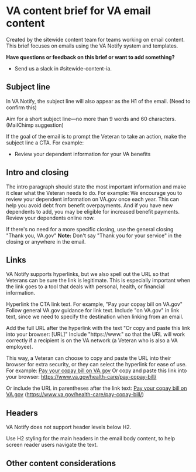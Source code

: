 # VA content brief for VA email content

Created by the sitewide content team for teams working on email content. This brief focuses on emails using the VA Notify system and templates.

**Have questions or feedback on this brief or want to add something?**
- Send us a slack in #sitewide-content-ia.

## Subject line
In VA Notify, the subject line will also appear as the H1 of the email. (Need to confirm this)

Aim for a short subject line—no more than 9 words and 60 characters. (MailChimp suggestion)

If the goal of the email is to prompt the Veteran to take an action, make the subject line a CTA.
For example:
- Review your dependent information for your VA benefits

## Intro and closing
The intro paragraph should state the most important information and make it clear what the Veteran needs to do.
For example:
We encourage you to review your dependent information on VA.gov once each year. This can help you avoid debt from benefit overpayments. And if you have new dependents to add, you may be eligible for increased benefit payments. Review your dependents online now.

If there's no need for a more specific closing, use the general closing "Thank you, VA.gov"
**Note:** Don't say "Thank you for your service" in the closing or anywhere in the email.

## Links
VA Notify supports hyperlinks, but we also spell out the URL so that Veterans can be sure the link is legitimate. This is especially important when the link goes to a tool that deals with personal, health, or financial information. 

Hyperlink the CTA link text. For example, "Pay your copay bill on VA.gov" 
Follow general VA.gov guidance for link text. Include "on VA.gov" in link text, since we need to specify the destination when linking from an email.

Add the full URL after the hyperlink with the text "Or copy and paste this link into your browser: [URL]" Include "https://www." so that the URL will work correctly if a recipient is on the VA network (a Veteran who is also a VA employee).

This way, a Veteran can choose to copy and paste the URL into their browser for extra security, or they can select the hyperlink for ease of use. 
For example:
[Pay your copay bill on VA.gov](https://www.va.gov/health-care/pay-copay-bill/)
Or copy and paste this link into your browser: https://www.va.gov/health-care/pay-copay-bill/

Or include the URL in parentheses after the link text:
[Pay your copay bill on VA.gov](https://www.va.gov/health-care/pay-copay-bill/)
(https://www.va.gov/health-care/pay-copay-bill/)

## Headers
VA Notify does not support header levels below H2. 

Use H2 styling for the main headers in the email body content, to help screen reader users navigate the text. 

## Other content considerations
